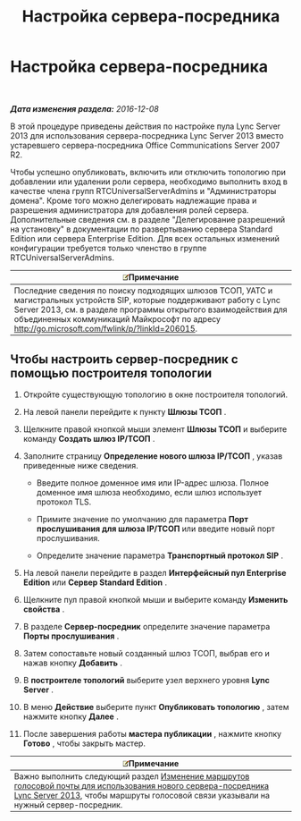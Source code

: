 ﻿---
title: Настройка сервера-посредника
TOCTitle: Настройка сервера-посредника
ms:assetid: 583236fd-33cd-4045-81df-baa58ed07779
ms:mtpsurl: https://technet.microsoft.com/ru-ru/library/JJ204913(v=OCS.15)
ms:contentKeyID: 49309832
ms.date: 12/10/2016
mtps_version: v=OCS.15
ms.translationtype: HT
---

# Настройка сервера-посредника

 

_**Дата изменения раздела:** 2016-12-08_

В этой процедуре приведены действия по настройке пула Lync Server 2013 для использования сервера-посредника Lync Server 2013 вместо устаревшего сервера-посредника Office Communications Server 2007 R2.

Чтобы успешно опубликовать, включить или отключить топологию при добавлении или удалении роли сервера, необходимо выполнить вход в качестве члена групп RTCUniversalServerAdmins и "Администраторы домена". Кроме того можно делегировать надлежащие права и разрешения администратора для добавления ролей сервера. Дополнительные сведения см. в разделе "Делегирование разрешений на установку" в документации по развертыванию сервера Standard Edition или сервера Enterprise Edition. Для всех остальных изменений конфигурации требуется только членство в группе RTCUniversalServerAdmins.

<table>
<thead>
<tr class="header">
<th><img src="images/Gg398412.note(OCS.15).gif" title="note" alt="note" />Примечание</th>
</tr>
</thead>
<tbody>
<tr class="odd">
<td>Последние сведения по поиску подходящих шлюзов ТСОП, УАТС и магистральных устройств SIP, которые поддерживают работу с Lync Server 2013, см. в разделе программы открытого взаимодействия для объединенных коммуникаций Майкрософт по адресу <a href="http://go.microsoft.com/fwlink/p/?linkid=206015">http://go.microsoft.com/fwlink/p/?linkId=206015</a>.</td>
</tr>
</tbody>
</table>


## Чтобы настроить сервер-посредник с помощью построителя топологии

1.  Откройте существующую топологию в окне построителя топологий.

2.  На левой панели перейдите к пункту **Шлюзы ТСОП** .

3.  Щелкните правой кнопкой мыши элемент **Шлюзы ТСОП** и выберите команду **Создать шлюз IP/ТСОП** .

4.  Заполните страницу **Определение нового шлюза IP/ТСОП** , указав приведенные ниже сведения.
    
      - Введите полное доменное имя или IP-адрес шлюза. Полное доменное имя шлюза необходимо, если шлюз использует протокол TLS.
    
      - Примите значение по умолчанию для параметра **Порт прослушивания для шлюза IP/ТСОП** или введите новый порт прослушивания.
    
      - Определите значение параметра **Транспортный протокол SIP** .

5.  На левой панели перейдите в раздел **Интерфейсный пул Enterprise Edition** или **Сервер Standard Edition** .

6.  Щелкните пул правой кнопкой мыши и выберите команду **Изменить свойства** .

7.  В разделе **Сервер-посредник** определите значение параметра **Порты прослушивания** .

8.  Затем сопоставьте новый созданный шлюз ТСОП, выбрав его и нажав кнопку **Добавить** .

9.  В **построителе топологий** выберите узел верхнего уровня **Lync Server** .

10. В меню **Действие** выберите пункт **Опубликовать топологию** , затем нажмите кнопку **Далее** .

11. После завершения работы **мастера публикации** , нажмите кнопку **Готово** , чтобы закрыть мастер.

<table>
<thead>
<tr class="header">
<th><img src="images/Gg398412.note(OCS.15).gif" title="note" alt="note" />Примечание</th>
</tr>
</thead>
<tbody>
<tr class="odd">
<td>Важно выполнить следующий раздел <a href="change-voice-routes-to-use-the-new-lync-server-2013-mediation-server.md">Изменение маршрутов голосовой почты для использования нового сервера-посредника Lync Server 2013</a>, чтобы маршруты голосовой связи указывали на нужный сервер-посредник.</td>
</tr>
</tbody>
</table>

